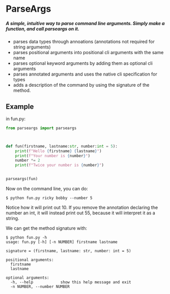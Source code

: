 # ParseArgs

##### A simple, intuitive way to parse command line arguments. Simply make a function, and call parseargs on it.
* parses data types through annoations (annotations not required for string arguments)
* parses positional arguments into positional cli arguments with the same name
* parses optional keyword arguments by adding them as optional cli arguments
* parses annotated arguments and uses the native cli specification for types
* adds a description of the command by using the signature of the method.

## Example


in fun.py:
```python
from parseargs import parseargs



def fun(firstname, lastname:str, number:int = 5):
	print(f"Hello {firstname} {lastname}")
	print(f"Your number is {number}")
	number *= 2
	print(f"Twice your number is {number}")


parseargs(fun)
```

Now on the command line, you can do:

```shell
$ python fun.py ricky bobby --number 5
```

Notice how it will print out 10. If you remove the annotation declaring the number an int, it will instead print out 55, because it will interpret it as a string.


We can get the method signature with:
```
$ python fun.py -h
usage: fun.py [-h] [-n NUMBER] firstname lastname

signature = (firstname, lastname: str, number: int = 5)

positional arguments:
  firstname
  lastname

optional arguments:
  -h, --help            show this help message and exit
  -n NUMBER, --number NUMBER
```
